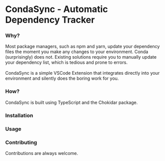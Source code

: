 # CondaSync - Automatic Dependency Tracker

### Why?

Most package managers, such as npm and yarn, update your dependency files the moment you make any changes to your environment. Conda (surprisingly) does not. Existing solutions require you to manually update your dependency list, which is tedious and prone to errors. 
<br><br>
CondaSync is a simple VSCode Extension that integrates directly into your environment and silently does the boring work for you.

### How?

CondaSync is built using TypeScript and the Chokidar package.

### Installation

### Usage

### Contributing

Contributions are always welcome.


